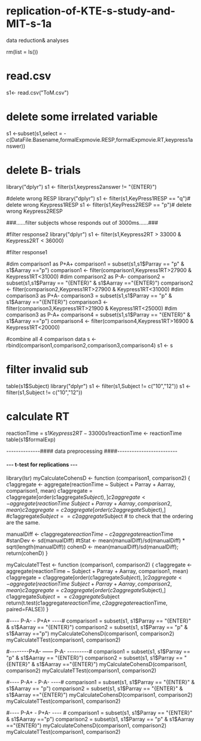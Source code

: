 # replication-of-KTE-s-study-and-MIT-s-1a
data reduction&amp; analyses

rm(list = ls())

# read.csv
s1<- read.csv("ToM.csv")

# delete some irrelated variable
s1 <-subset(s1,select = -c(DataFile.Basename,formalExpmovie.RESP,formalExpmovie.RT,keypress1answer))

# delete B- trials
library("dplyr")
s1 <- filter(s1,keypress2answer != "{ENTER}")

#delete wrong RESP
library("dplyr")
s1 <- filter(s1,KeyPress1RESP == "q")# delete wrong Keypress1RESP
s1 <- filter(s1,KeyPress2RESP == "p")# delete wrong Keypress2RESP


###……filter subjects whose responds out of 3000ms……###

#filter response2
library("dplyr")
s1 <- filter(s1,Keypress2RT > 33000 & Keypress2RT < 36000)

#filter response1

#dim comparison1 as P+A+
comparison1 = subset(s1,s1$Parray == "p" & s1$Aarray =="p")
comparison1 <- filter(comparison1,Keypress1RT>27900 & Keypress1RT<31000)
#dim comparison2 as P-A-
comparison2 = subset(s1,s1$Parray == "{ENTER}" & s1$Aarray =="{ENTER}")
comparison2 <- filter(comparison2,Keypress1RT>27900 & Keypress1RT<31000)
#dim comparison3 as P+A-
comparison3 = subset(s1,s1$Parray == "p" & s1$Aarray =="{ENTER}")
comparison3 <- filter(comparison3,Keypress1RT>21900 & Keypress1RT<25000)
#dim comparison3 as P-A+
comparison4 = subset(s1,s1$Parray == "{ENTER}" & s1$Aarray =="p")
comparison4 <- filter(comparison4,Keypress1RT>16900 & Keypress1RT<20000)

#combine all 4 comparison data
s <- rbind(comparison1,comparison2,comparison3,comparison4)
s1 <- s
# filter invalid sub
table(s1$Subject)
library("dplyr")
s1 <- filter(s1,Subject != c("10","12"))
s1 <- filter(s1,Subject != c("10","12"))
# calculate RT
reactionTime = s1$Keypress2RT - 33000
s1$reactionTime <- reactionTime
table(s1$formalExp)


--------------#### data preprocessing ####-------------------------

#### --- t-test for replications --- ####
library(lsr)
myCalculateCohensD <- function (comparison1, comparison2) {
  c1aggregate <- aggregate(reactionTime ~ Subject + Parray + Aarray, comparison1, mean)
  c1aggregate = c1aggregate[order(c1aggregate$Subject),]
  c2aggregate <- aggregate(reactionTime ~ Subject + Parray + Aarray, comparison2, mean)
  c2aggregate = c2aggregate[order(c2aggregate$Subject),]
  #c1aggregate$Subject == c2aggregate$Subject # to check that the ordering are the same.
  
  manualDiff <- c1aggregate$reactionTime - c2aggregate$reactionTime
  #stanDev <- sd(manualDiff)
  #tStat <- mean(manualDiff)/sd(manualDiff) * sqrt(length(manualDiff))
  cohenD <- mean(manualDiff)/sd(manualDiff); 
  return(cohenD)
}

myCalculateTTest <- function (comparison1, comparison2) {
  c1aggregate <- aggregate(reactionTime ~ Subject + Parray + Aarray, comparison1, mean)
  c1aggregate = c1aggregate[order(c1aggregate$Subject),]
  c2aggregate <- aggregate(reactionTime ~ Subject + Parray + Aarray, comparison2, mean)
  c2aggregate = c2aggregate[order(c2aggregate$Subject),]
  c1aggregate$Subject  == c2aggregate$Subject
  return(t.test(c1aggregate$reactionTime, c2aggregate$reactionTime, paired=FALSE))
}

#---- P-A- - P+A+ ----#
comparison1 = subset(s1, s1$Parray == "{ENTER}" & s1$Aarray == "{ENTER}")
comparison2 = subset(s1, s1$Parray == "p" & s1$Aarray =="p")
myCalculateCohensD(comparison1, comparison2)
myCalculateTTest(comparison1, comparison2)

#--------P+A- —— P-A- ---------#
comparison1 = subset(s1, s1$Parray == "p" & s1$Aarray == "{ENTER}")
comparison2 = subset(s1, s1$Parray == "{ENTER}" & s1$Aarray =="{ENTER}")
myCalculateCohensD(comparison1, comparison2)
myCalculateTTest(comparison1, comparison2)

#---- P-A+ - P-A- ----#
comparison1 = subset(s1, s1$Parray == "{ENTER}" & s1$Aarray == "p")
comparison2 = subset(s1, s1$Parray == "{ENTER}" & s1$Aarray =="{ENTER}")
myCalculateCohensD(comparison1, comparison2)
myCalculateTTest(comparison1, comparison2)

#---- P-A+ - P+A- ---- #
comparison1 = subset(s1, s1$Parray == "{ENTER}" & s1$Aarray =="p")
comparison2 = subset(s1, s1$Parray == "p" & s1$Aarray =="{ENTER}")
myCalculateCohensD(comparison1, comparison2)
myCalculateTTest(comparison1, comparison2)
